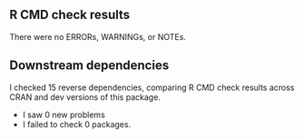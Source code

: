 ## R CMD check results

There were no ERRORs, WARNINGs, or NOTEs.

## Downstream dependencies

I checked 15 reverse dependencies, comparing R CMD check results across CRAN and dev versions of this package.

 * I saw 0 new problems
 * I failed to check 0 packages.

